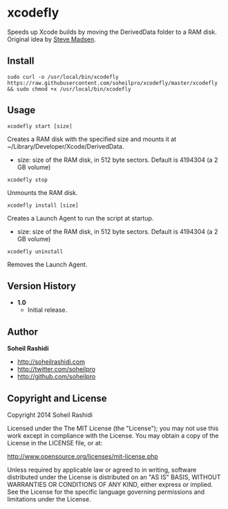 # xcodefly
Speeds up Xcode builds by moving the DerivedData folder to a RAM disk. Original idea by [Steve Madsen](https://lightyearsoftware.com/2012/08/use-a-ram-disk-for-deriveddata).

## Install

```
sudo curl -o /usr/local/bin/xcodefly https://raw.githubusercontent.com/soheilpro/xcodefly/master/xcodefly && sudo chmod +x /usr/local/bin/xcodefly
```

## Usage

```
xcodefly start [size]
```
Creates a RAM disk with the specified size and mounts it at ~/Library/Developer/Xcode/DerivedData.
- size: size of the RAM disk, in 512 byte sectors. Default is 4194304 (a 2 GB volume)

```
xcodefly stop
```
Unmounts the RAM disk.

```
xcodefly install [size]
```
Creates a Launch Agent to run the script at startup.
- size: size of the RAM disk, in 512 byte sectors. Default is 4194304 (a 2 GB volume)

```
xcodefly uninstall
```
Removes the Launch Agent.

## Version History
+ **1.0**
	+ Initial release.

## Author
**Soheil Rashidi**

+ http://soheilrashidi.com
+ http://twitter.com/soheilpro
+ http://github.com/soheilpro

## Copyright and License
Copyright 2014 Soheil Rashidi

Licensed under the The MIT License (the "License");
you may not use this work except in compliance with the License.
You may obtain a copy of the License in the LICENSE file, or at:

http://www.opensource.org/licenses/mit-license.php

Unless required by applicable law or agreed to in writing, software
distributed under the License is distributed on an "AS IS" BASIS,
WITHOUT WARRANTIES OR CONDITIONS OF ANY KIND, either express or implied.
See the License for the specific language governing permissions and
limitations under the License.
